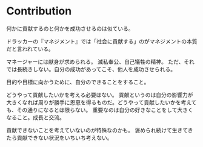 # Contribution

何かに貢献するのと何かを成功させるのは似ている。

ドラッカーの『マネジメント』では「社会に貢献する」のがマネジメントの本質だと言われている。

マネージャーには献身が求められる。
滅私奉公、自己犠牲の精神。
ただ、それでは長続きしない。自分の成功があってこそ、他人を成功させられる。

目的や目標に向かうために、自分のできることをすること。

どうやって貢献したいかを考える必要はない。
貢献というのは自分の影響力が大きくなれば周りが勝手に恩恵を得るものだ。どうやって貢献したいかを考えても、その通りになるとは限らない。
重要なのは自分の好きなことをして大きくなること。成長と交流。

貢献できないことを考えていないのが特殊なのかも。
褒められ続けて生きてきたら貢献できない状況をいちいち考えない。
